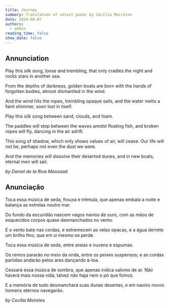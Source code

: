 ```yaml
---
title: Journey
summary: Translation of select poems by Cecília Meireles
date: 2024-08-07
authors:
  - admin
reading_time: false
show_date: false
---
```


Annunciation
----------

Play this silk song, loose and trembling, 
that only cradles the night and rocks stars in another sea.

From the depths of darkness, golden boats are born 
with the hands of forgotten bodies, almost dismantled in the wind.

And the wind hits the ropes, trembling opaque sails, 
and the water melts a faint shimmer, soon lost in itself.

Play this silk song between sand, clouds, and foam.

The paddles will stop between the waves amidst floating fish,
and broken ropes will fly, dancing in the air adrift.

This song of shadow, which only shows values of air, will cease. 
Our life will not be, perhaps not even the dust we were.

And the memories will dissolve their deserted dunes, 
and in new boats, eternal men will sail.

*by Daniel de la Riva Massaad*

Anunciação
-----------

Toca essa música de seda, frouxa e trêmula,
que apenas embala a noite e balança as estrelas noutro mar.

Do fundo da escuridão nascem vagos navios de ouro,
com as mãos de esquecidos corpos quase desmanchados no vento.

E o vento bate nas cordas, e estremecem as velas opacas,
e a água derrete um brilho fino, que em si mesmo se perde.

Toca essa música de seda, entre areias e nuvens e espumas. 

Os remos pararão no meio da onda, entre os peixes suspensos;
e as cordas partidas andarão pelos ares dançando à-toa.

Cessará essa música de sombra, que apenas indica valores de ar.
Não haverá mais nossa vida, talvez não haja nem o pó que fomos. 

E a memória de tudo desmanchará suas dunas desertas, 
e em navios novos homens eternos navegarão. 

*by Cecília Meireles*